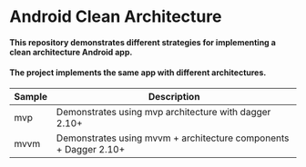 # Android Clean Architecture
#### This repository demonstrates different strategies for implementing a clean architecture Android app.
#### The project implements the same app with different architectures.

| Sample | Description |
| ------------- | ------------- |
| mvp | Demonstrates using mvp architecture with dagger 2.10+ |
| mvvm | Demonstrates using mvvm + architecture components + Dagger 2.10+ |


